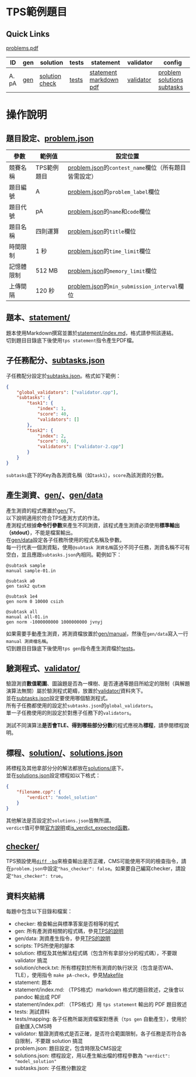 # TPS範例題目

## Quick Links
[problems.pdf](pA/attachments/problems.pdf)

| ID | gen | solution | tests | statement | validator | config |
| --- | --- | --- | --- | --- | --- | --- |
| A. pA | [gen](pA/gen) | [solution](pA/solution) [check](pA/solutions-check.txt) | [tests](pA/tests) | [statement](pA/statement) [markdown](pA/statement/index.md) [pdf](pA/statement/index.pdf) | [validator](pA/validator) |[problem](pA/problem.json) [solutions](pA/solutions.json) [subtasks](pA/subtasks.json) |

# 操作說明
## 題目設定、[problem.json](pA/problem.json)
| 參數 | 範例值 | 設定位置 |
| --- | --- | --- |
| 競賽名稱 | TPS範例題目 | [problem.json](pA/problem.json)的`contest_name`欄位（所有題目皆需設定） |
| 題目編號 | A | [problem.json](pA/problem.json)的`problem_label`欄位 |
| 題目代號 | pA | [problem.json](pA/problem.json)的`name`和`code`欄位 |
| 題目名稱 | 四則運算 | [problem.json](pA/problem.json)的`title`欄位 |
| 時間限制 | 1 秒 | [problem.json](pA/problem.json)的`time_limit`欄位 |
| 記憶體限制 | 512 MB | [problem.json](pA/problem.json)的`memory_limit`欄位 |
| 上傳間隔 | 120 秒 | [problem.json](pA/problem.json)的`min_submission_interval`欄位 |

## 題本、[statement/](pA/statement/)
題本使用Markdown撰寫並置於[statement/index.md](pA/statement/index.md)，格式請參照該連結。  
切到題目目錄底下後使用`tps statement`指令產生PDF檔。

## 子任務配分、[subtasks.json](pA/subtasks.json)
子任務配分設定於[subtasks.json](pA/subtasks.json)。格式如下範例：  
```json
{
    "global_validators": ["validator.cpp"],
    "subtasks": {
        "task1": {
            "index": 1,
            "score": 40,
            "validators": []
        },
        "task2": {
            "index": 2,
            "score": 60,
            "validators": ["validator-2.cpp"]
        }
    }
}
```
`subtasks`底下的Key為各測資名稱（如`task1`），`score`為該測資的分數。  

## 產生測資、[gen/](pA/gen/)、[gen/data](pA/gen/data)
產生測資的程式應置於[gen/](pA/gen/)下。  
以下說明適用於符合TPS產測方式的作法。  
產測程式根據**命令行參數**來產生不同測資，該程式產生測資必須使用**標準輸出（stdout）**，不能是檔案輸出。  
在[gen/data](pA/gen/data)設定各子任務所使用的程式名稱及參數。  
每一行代表一個測資點，使用`@subtask 測資名稱`區分不同子任務，測資名稱不可有空白，並且應跟`subtasks.json`內相同。範例如下：  
``` 
@subtask sample
manual sample-01.in

@subtask a0
gen task2 qutxm

@subtask 1e4
gen norm 0 10000 csizh

@subtask all
manual all-01.in
gen norm -1000000000 1000000000 jvnyj
```
如果需要手動產生測資，將測資檔放置於[gen/manual](pA/gen/manual)，然後在`gen/data`寫入一行`manual 測資檔名稱`。  
切到題目目錄底下後使用`tps gen`指令產生測資檔於[tests](pA/tests)。  

## 驗測程式、[validator/](pA/validator/)
驗證測資**數值範圍**、圖論題是否為一棵樹、是否連通等題目所給定的限制（與解題演算法無關）屬於驗測程式範疇，放置於[validator/](pA/validator/)資料夾下。  
並在[subtasks.json](pA/subtasks.json)設定要使用哪個驗測程式。  
所有子任務都使用的設定於`subtasks.json`的`global_validators`。  
單一子任務使用的則設定於對應子任務下的`validators`。  

測試不同演算法**是否會TLE、得到哪些部分分數**的程式應視為**標程**，請參閱標程說明。  

## 標程、[solution/](pA/solution/)、[solutions.json](pA/solutions.json)
將標程及其他拿部分分的解法都放在[solutions/](pA/solutions/)底下。  
並在[solutions.json](pA/solutions.json)設定標程如以下格式：  
```json
{
	"filename.cpp": {
		"verdict": "model_solution"
	}
}
```
其他解法是否設定於`solutions.json`皆無所謂。  
`verdict`值可參閱[官方說明](https://github.com/ioi-2017/tps/tree/master/docs#solutionsjson)或[is_verdict_expected函數](https://github.com/TNFSH-Programming-Contest/TPS-example/blob/db176229342bb3bbd8e328ae73f189029a8ca1bf/pA/scripts/internal/invoke.py#L18)。  

## [checker/](pA/checker/)
TPS預設使用[`diff -bq`](http://man.he.net/man1/diff)來檢查輸出是否正確，CMS可能使用不同的檢查指令，請在`problem.json`中設定`"has_checker": false`。如果要自己編寫checker，請設定`"has_checker": true`。  

## 資料夾結構
每題中包含以下目錄和檔案：
 - checker: 檢查輸出與標準答案是否相等的程式
 - gen: 所有產測資相關的程式碼，參見[TPS的說明](https://github.com/ioi-2017/tps/tree/master/docs#gen)
 - gen/data: 測資產生指令，參見[TPS的說明](https://github.com/ioi-2017/tps/tree/master/docs#gendata)
 - scripts: TPS所使用的腳本
 - solution: 標程及其他解法程式碼（包含所有拿部分分的程式碼），不要跟 validator 搞混
 - solution/check.txt: 所有標程對於所有測資的執行狀況（包含是否WA、TLE），使用指令 `make pA-check`，參見[Makefile](Makefile)
 - statement: 題本
 - statement/index.md: （TPS格式）markdown 格式的題目敘述，之後會以 pandoc 輸出成 PDF
 - statement/index.pdf: （TPS格式）用 `tps statement` 輸出的 PDF 題目敘述
 - tests: 測試資料
 - tests/mapping: 各子任務所屬測資檔案對應表（`tps gen` 自動產生），使用於自動匯入CMS時
 - validator: 驗證測資格式是否正確，是否符合範圍限制，各子任務是否符合各自限制，不要跟 solution 搞混
 - problem.json: 題目設定，包含時限及CMS設定
 - solutions.json: 標程設定，用以產生輸出檔的標程參數為 `"verdict": "model_solution"`
 - subtasks.json: 子任務分數設定
